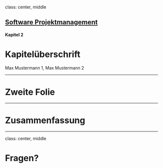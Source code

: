 class: center, middle

## [Software Projektmanagement](index.html)

#### Kapitel 2

# Kapitelüberschrift

Max Mustermann 1, Max Mustermann 2

---
# Zweite Folie

---

# Zusammenfassung


---

class: center, middle

# Fragen?
